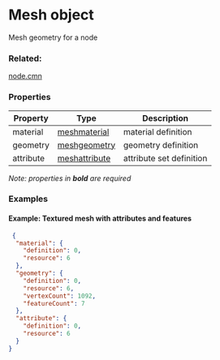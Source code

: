 # Mesh object

Mesh geometry for a node

### Related:

[node.cmn](node.cmn.md)
### Properties

| Property | Type | Description |
| --- | --- | --- |
| material | [meshmaterial](meshmaterial.cmn.md) | material definition |
| geometry | [meshgeometry](meshgeometry.cmn.md) | geometry definition |
| attribute | [meshattribute](meshattribute.cmn.md) | attribute set definition |

*Note: properties in **bold** are required*

### Examples 

#### Example: Textured mesh with attributes and features 

```json
 {
  "material": {
    "definition": 0,
    "resource": 6
  },
  "geometry": {
    "definition": 0,
    "resource": 6,
    "vertexCount": 1092,
    "featureCount": 7
  },
  "attribute": {
    "definition": 0,
    "resource": 6
  }
} 
```

